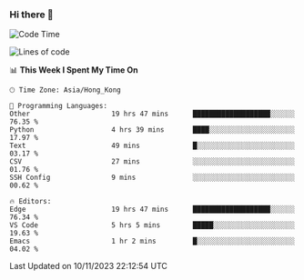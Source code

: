 ### Hi there 👋

<!--
**nicehiro/nicehiro** is a ✨ _special_ ✨ repository because its `README.md` (this file) appears on your GitHub profile.

Here are some ideas to get you started:

- 🔭 I’m currently working on ...
- 🌱 I’m currently learning ...
- 👯 I’m looking to collaborate on ...
- 🤔 I’m looking for help with ...
- 💬 Ask me about ...
- 📫 How to reach me: ...
- 😄 Pronouns: ...
- ⚡ Fun fact: ...
-->

<!--START_SECTION:waka-->
![Code Time](http://img.shields.io/badge/Code%20Time-44%20hrs%2029%20mins-blue)

![Lines of code](https://img.shields.io/badge/From%20Hello%20World%20I%27ve%20Written-2.6%20million%20lines%20of%20code-blue)

📊 **This Week I Spent My Time On** 

```text
🕑︎ Time Zone: Asia/Hong_Kong

💬 Programming Languages: 
Other                    19 hrs 47 mins      ███████████████████░░░░░░   76.35 % 
Python                   4 hrs 39 mins       ████░░░░░░░░░░░░░░░░░░░░░   17.97 % 
Text                     49 mins             █░░░░░░░░░░░░░░░░░░░░░░░░   03.17 % 
CSV                      27 mins             ░░░░░░░░░░░░░░░░░░░░░░░░░   01.76 % 
SSH Config               9 mins              ░░░░░░░░░░░░░░░░░░░░░░░░░   00.62 % 

🔥 Editors: 
Edge                     19 hrs 47 mins      ███████████████████░░░░░░   76.34 % 
VS Code                  5 hrs 5 mins        █████░░░░░░░░░░░░░░░░░░░░   19.63 % 
Emacs                    1 hr 2 mins         █░░░░░░░░░░░░░░░░░░░░░░░░   04.02 % 
```


 Last Updated on 10/11/2023 22:12:54 UTC
<!--END_SECTION:waka-->
